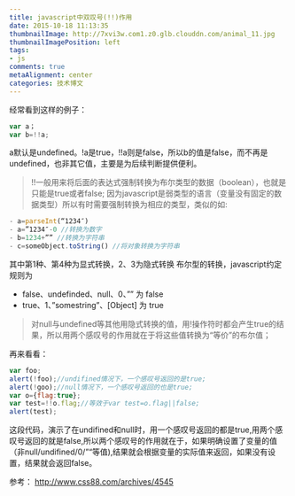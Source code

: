 ```yaml
---
title: javascript中双叹号(!!)作用
date: 2015-10-18 11:13:35
thumbnailImage: http://7xvi3w.com1.z0.glb.clouddn.com/animal_11.jpg
thumbnailImagePosition: left
tags: 
- js
comments: true
metaAlignment: center
categories: 技术博文
---
```

经常看到这样的例子：
```javascript
var a；
var b=!!a;
```
<!--more-->
a默认是undefined。!a是true，!!a则是false，所以b的值是false，而不再是undefined，也非其它值，主要是为后续判断提供便利。

> !!一般用来将后面的表达式强制转换为布尔类型的数据（boolean），也就是只能是true或者false;
因为javascript是弱类型的语言（变量没有固定的数据类型）所以有时需要强制转换为相应的类型，类似的如:

```javascript
- a=parseInt(“1234″)
- a=”1234″-0 //转换为数字
- b=1234+”” //转换为字符串
- c=someObject.toString() //将对象转换为字符串
```
其中第1种、第4种为显式转换，2、3为隐式转换
布尔型的转换，javascript约定规则为

- false、undefinded、null、0、”” 为 false
- true、1、”somestring”、[Object] 为 true

> 对null与undefined等其他用隐式转换的值，用!操作符时都会产生true的结果，所以用两个感叹号的作用就在于将这些值转换为“等价”的布尔值；

再来看看：
```javascript
var foo;
alert(!foo);//undifined情况下，一个感叹号返回的是true;
alert(!goo);//null情况下，一个感叹号返回的也是true;
var o={flag:true};
var test=!!o.flag;//等效于var test=o.flag||false;
alert(test);
```
这段代码，演示了在undifined和null时，用一个感叹号返回的都是true,用两个感叹号返回的就是false,所以两个感叹号的作用就在于，如果明确设置了变量的值（非null/undifined/0/”“等值),结果就会根据变量的实际值来返回，如果没有设置，结果就会返回false。

参考：
http://www.css88.com/archives/4545
